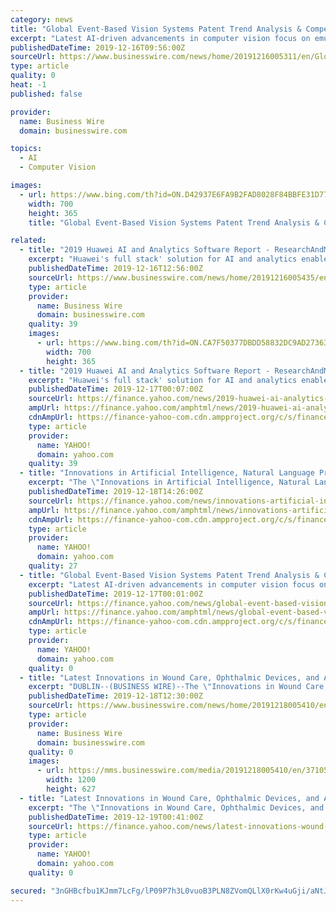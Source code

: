 ```yaml
---
category: news
title: "Global Event-Based Vision Systems Patent Trend Analysis & Competitive Intelligence Report 2019 - ResearchAndMarkets.com"
excerpt: "Latest AI-driven advancements in computer vision focus on emulating the characteristics of the human eye in a vision sensor system. Also known as a neuromorphic or event-based vision system, or dynamic vision sensor (DVS) camera, the system can potentially transform the computer vision landscape by ensuring reduced latency and lower power ..."
publishedDateTime: 2019-12-16T09:56:00Z
sourceUrl: https://www.businesswire.com/news/home/20191216005311/en/Global-Event-Based-Vision-Systems-Patent-Trend-Analysis
type: article
quality: 0
heat: -1
published: false

provider:
  name: Business Wire
  domain: businesswire.com

topics:
  - AI
  - Computer Vision

images:
  - url: https://www.bing.com/th?id=ON.D42937E6FA9B2FAD8028F84BBFE31D77
    width: 700
    height: 365
    title: "Global Event-Based Vision Systems Patent Trend Analysis & Competitive Intelligence Report 2019 - ResearchAndMarkets.com"

related:
  - title: "2019 Huawei AI and Analytics Software Report - ResearchAndMarkets.com"
    excerpt: "Huawei's full stack' solution for AI and analytics enables its customers to have a 100% Huawei-made hardware stack, including chip-level components, big data platforms, a development tool for generating insights and a governance framework for the delivery of AI for data insights into applications and processes. Key Topics Covered: For more ..."
    publishedDateTime: 2019-12-16T12:56:00Z
    sourceUrl: https://www.businesswire.com/news/home/20191216005435/en/2019-Huawei-AI-Analytics-Software-Report--
    type: article
    provider:
      name: Business Wire
      domain: businesswire.com
    quality: 39
    images:
      - url: https://www.bing.com/th?id=ON.CA7F50377DBDD58832DC9AD27363E3C3
        width: 700
        height: 365
  - title: "2019 Huawei AI and Analytics Software Report - ResearchAndMarkets.com"
    excerpt: "Huawei's full stack' solution for AI and analytics enables its customers to have a 100% Huawei-made hardware stack, including chip-level components, big data platforms, a development tool for generating insights and a governance framework for the delivery of AI for data insights into applications and processes. Key Topics Covered: For more ..."
    publishedDateTime: 2019-12-17T00:07:00Z
    sourceUrl: https://finance.yahoo.com/news/2019-huawei-ai-analytics-software-135600856.html
    ampUrl: https://finance.yahoo.com/amphtml/news/2019-huawei-ai-analytics-software-135600856.html
    cdnAmpUrl: https://finance-yahoo-com.cdn.ampproject.org/c/s/finance.yahoo.com/amphtml/news/2019-huawei-ai-analytics-software-135600856.html
    type: article
    provider:
      name: YAHOO!
      domain: yahoo.com
    quality: 39
  - title: "Innovations in Artificial Intelligence, Natural Language Processing, IoT, and Analytics, 2019 Study - ResearchAndMarkets.com"
    excerpt: "The \"Innovations in Artificial Intelligence, Natural Language Processing, IoT, and Analytics\" report has been added to ResearchAndMarkets.com's offering. This edition of IT, Computing and Communications (ITCC) TechVision Opportunity Engine (TOE) provides a snapshot of the emerging ICT led innovations in artificial intelligence, machine learning ..."
    publishedDateTime: 2019-12-18T14:26:00Z
    sourceUrl: https://finance.yahoo.com/news/innovations-artificial-intelligence-natural-language-122500599.html
    ampUrl: https://finance.yahoo.com/amphtml/news/innovations-artificial-intelligence-natural-language-122500599.html
    cdnAmpUrl: https://finance-yahoo-com.cdn.ampproject.org/c/s/finance.yahoo.com/amphtml/news/innovations-artificial-intelligence-natural-language-122500599.html
    type: article
    provider:
      name: YAHOO!
      domain: yahoo.com
    quality: 27
  - title: "Global Event-Based Vision Systems Patent Trend Analysis & Competitive Intelligence Report 2019 - ResearchAndMarkets.com"
    excerpt: "Latest AI-driven advancements in computer vision focus on emulating the characteristics of the human eye in a vision sensor system. Also known as a neuromorphic or event-based vision system, or dynamic vision sensor (DVS) camera, the system can potentially transform the computer vision landscape by ensuring reduced latency and lower power ..."
    publishedDateTime: 2019-12-17T00:01:00Z
    sourceUrl: https://finance.yahoo.com/news/global-event-based-vision-systems-105600748.html
    ampUrl: https://finance.yahoo.com/amphtml/news/global-event-based-vision-systems-105600748.html
    cdnAmpUrl: https://finance-yahoo-com.cdn.ampproject.org/c/s/finance.yahoo.com/amphtml/news/global-event-based-vision-systems-105600748.html
    type: article
    provider:
      name: YAHOO!
      domain: yahoo.com
    quality: 0
  - title: "Latest Innovations in Wound Care, Ophthalmic Devices, and Artificial Intelligence-enabled Diagnostics, 2019 Research Report - ResearchAndMarkets.com"
    excerpt: "DUBLIN--(BUSINESS WIRE)--The \"Innovations in Wound Care, Ophthalmic Devices, and Artificial Intelligence-enabled Diagnostics\" report has been ... interventional cardiology and image guided surgery and healthcare IT related areas such as PACS, medical information storage, and disaster recovery/business continuance will also be covered."
    publishedDateTime: 2019-12-18T12:30:00Z
    sourceUrl: https://www.businesswire.com/news/home/20191218005410/en/Latest-Innovations-Wound-Care-Ophthalmic-Devices-Artificial
    type: article
    provider:
      name: Business Wire
      domain: businesswire.com
    quality: 0
    images:
      - url: https://mms.businesswire.com/media/20191218005410/en/371054/23/ResearchAndMarkets_800px.jpg
        width: 1200
        height: 627
  - title: "Latest Innovations in Wound Care, Ophthalmic Devices, and Artificial Intelligence-enabled Diagnostics, 2019 Research Report - ResearchAndMarkets.com"
    excerpt: "The \"Innovations in Wound Care, Ophthalmic Devices, and Artificial Intelligence-enabled Diagnostics\" report has been added ... interventional cardiology and image guided surgery and healthcare IT related areas such as PACS, medical information storage, and disaster recovery/business continuance will also be covered. Medical devices and imaging ..."
    publishedDateTime: 2019-12-19T00:41:00Z
    sourceUrl: https://finance.yahoo.com/news/latest-innovations-wound-care-ophthalmic-133000404.html
    type: article
    provider:
      name: YAHOO!
      domain: yahoo.com
    quality: 0

secured: "3nGHBcfbu1KJmm7LcFg/lP09P7h3L0vuoB3PLN8ZVomQLlX0rKw4uGji/aNtJRGvo6DR31wwdqyGoWpZveuGU/nN4Q+eNr8Kgtg7JBwsexBgqo8WVryahuKTHKwFs6gqJdgYfKov2GWnAOeg7T4+2xjXR1M51xxJYeCR7crUghNdC2rV9x7IM/iu9M3aIL77pwya9pigWbv10owxdGFrXjFTSKJQsPjkYjgGph4pmbuIwmtx0mbhec5sMO23MTD8AxZxJ/v9sgrVX3YDaSBZYA==;DnbUcJN9SM6K3MEn+mbQFg=="
---
```


